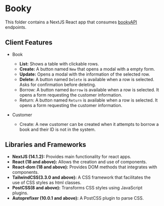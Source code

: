 # Booky

This folder contains a NextJS React app that consumes [bookyAPI](../server/) endpoints.

## Client Features

- Book

  - **List:** Shows a table with clickable rows.
  - **Create:** A button named `New` that opens a modal with a empty form.
  - **Update:** Opens a modal with the information of the selected row.
  - **Delete:** A button named `Delete` is available when a row is selected. Asks for confirmation before deleting.
  - Borrow: A button named `Borrow` is available when a row is selected. It opens a form requesting the customer information.
  - Return: A button named `Return` is available when a row is selected. It opens a form requesting the customer information.

- Customer
  - Create: A new customer can be created when it attempts to borrow a book and their ID is not in the system.

## Libraries and Frameworks

- **NextJS (14.1.2):** Provides main functionality for react apps.
- **React (18 and above):** Allows the creation and use of components.
- **React-dom (18 and above):** Provides DOM methods that integrates with components.
- **TailwindCSS(3.3.0 and above):** A CSS framework that facilitates the use of CSS styles as html classes.
- **PostCSS(8 and above):** Transforms CSS styles using JavaScript plugins.
- **Autoprefixer (10.0.1 and above):** A PostCSS plugin to parse CSS.
